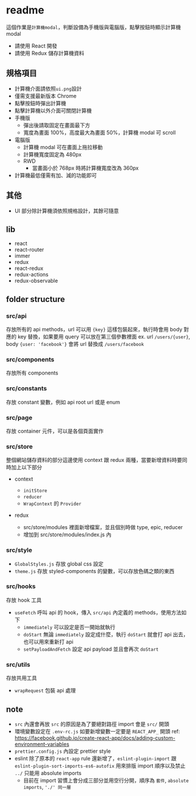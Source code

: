 # readme

這個作業是`計算機modal`，判斷設備為手機版與電腦版，點擊按鈕時顯示計算機 modal

- 請使用 React 開發
- 請使用 Redux 儲存計算機資料

## 規格項目

- 計算機介面請依照`ui.png`設計
- 僅需支援最新版本 Chrome
- 點擊按鈕時彈出計算機
- 點擊計算機以外介面可關閉計算機
- 手機版
  - 彈出後請取固定在畫面最下方
  - 寬度為畫面 100%，高度最大為畫面 50%，計算機 modal 可 scroll
- 電腦版
  - 計算機 modal 可在畫面上拖拉移動
  - 計算機寬度固定為 480px
  - RWD
    - 當畫面小於 768px 時將計算機寬度改為 360px
- 計算機最低僅需有加、減的功能即可

## 其他

- UI 部分除計算機須依照規格設計，其餘可隨意

## lib

- react
- react-router
- immer
- redux
- react-redux
- redux-actions
- redux-observable

## folder structure

### src/api

存放所有的 api methods，url 可以用 `{key}` 這樣包裝起來，執行時會用 body 對應的 key 替換，如果要用 query 可以放在第三個參數裡面
ex. url `/users/{user}`, body `{user: 'facebook'}` 會將 url 替換成 `/users/facebook`

### src/components

存放所有 components

### src/constants

存放 constant 變數，例如 api root url 或是 enum

### src/page

存放 container 元件，可以是各個頁面實作

### src/store

整個網站儲存資料的部分這邊使用 context 跟 redux 兩種，當要新增資料時要同時加上以下部分

- context

  - `initStore`
  - `reducer`
  - `WrapContext` 的 `Provider`

- redux
  - src/store/modules 裡面新增檔案，並且個別時做 type, epic, reducer
  - 增加到 src/store/modules/index.js 內

### src/style

- `GlobalStyles.js` 存放 global css 設定
- `theme.js` 存放 styled-components 的變數，可以存放色碼之類的東西

### src/hooks

存放 hook 工具

- `useFetch` 呼叫 api 的 hook，傳入 `src/api` 內定義的 methods，使用方法如下
  - `immediately` 可以設定是否一開始就執行
  - `doStart` 無論 `immediately` 設定成什麼，執行 `doStart` 就會打 api 出去，也可以用來重新打 api
  - `setPayloadAndFetch` 設定 api payload 並且會再次 `doStart`

### src/utils

存放共用工具

- `wrapRequest` 包裝 api 處理

## note

- `src` 內還會再放 `src` 的原因是為了要絕對路徑 import 會是 `src/` 開頭
- 環境變數設定在 `.env-rc.js` 如要新增變數一定要是 `REACT_APP_` 開頭 ref: https://facebook.github.io/create-react-app/docs/adding-custom-environment-variables
- `prettier.config.js` 內設定 prettier style
- eslint 除了原本的 `react-app` rule 還新增了，`eslint-plugin-import` 跟 `eslint-plugin-sort-imports-es6-autofix` 用來排版 import 順序以及禁止 `../` 只能用 absolute imports
  - 目前在 import 習慣上會分成三部分並用空行分開，順序為 `套件`, `absolute imports`, `'./' 同一層`

